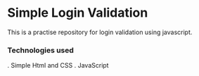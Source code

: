 # Simple Login Validation
This is a practise repository for login validation using javascript.

### Technologies used
. Simple Html and CSS
. JavaScript
